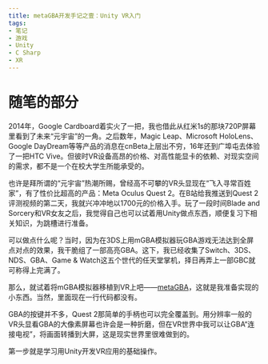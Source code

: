 ```yaml
---
title: metaGBA开发手记之壹：Unity VR入门
tags:
- 笔记
- 游戏
- Unity
- C Sharp
- XR
---
```


# 随笔的部分

2014年，Google Cardboard着实火了一把，我也借此从红米1s的那块720P屏幕里看到了未来“元宇宙”的一角。之后数年，Magic Leap、Microsoft HoloLens、Google DayDream等等产品的消息在cnBeta上层出不穷，16年还到广埠屯去体验了一把HTC Vive。但彼时VR设备高昂的价格、对高性能显卡的依赖、对现实空间的需求，都不是一个在校大学生所能承受的。

也许是拜所谓的“元宇宙”热潮所赐，曾经高不可攀的VR头显现在“飞入寻常百姓家”，有了性价比超高的产品：Meta Oculus Quest 2。在B站给我推送到Quest 2评测视频的第二天，我就兴冲冲地以1700元的价格入手。玩了一段时间Blade and Sorcery和VR女友之后，我觉得自己也可以试着用Unity做点东西，顺便复习下相关知识，为跳槽进行准备。

可以做点什么呢？当时，因为在3DS上用mGBA模拟器玩GBA游戏无法达到全屏点对点的效果，我干脆组了一部高亮GBA。这下，我已经收集了Switch、3DS、NDS、GBA、Game & Watch这五个世代的任天堂掌机，择日再弄上一部GBC就可称得上完满了。

那么，就试着将mGBA模拟器移植到VR上吧——[metaGBA](https://github.com/Macyrate/metagba)，这就是我准备实现的小东西。当然，里面现在一行代码都没有。

GBA的按键并不多，Quest 2那简单的手柄也可以完全覆盖到。用分辨率一般的VR头显看GBA的大像素屏幕也许会是一种折磨，但在VR世界中我可以让GBA“连接电视”，将画面转播到大屏，这是现实世界里很难做到的。

第一步就是学习用Unity开发VR应用的基础操作。

# 